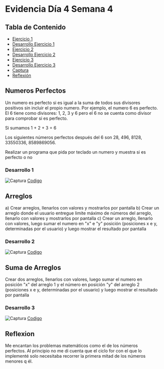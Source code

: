 # Evidencia Día 4 Semana 4
## Tabla de Contenido
- [Ejercicio 1](#numeros-perfectos)
- [Desarrollo Ejercicio 1](#desarrollo-1)
- [Ejercicio 2](#arreglos)
- [Desarrollo Ejercicio 2](#desarrollo-2)
- [Ejercicio 3](#suma-de-arreglos)
- [Desarrollo Ejercicio 3](#desarrollo-3)
- [Captura](#captura)
- [Reflexión](#reflexion)
## Numeros Perfectos
Un numero es perfecto si es igual a la suma de todos sus divisores positivos sin incluir el propio numero. Por ejemplo, el numero 6 es perfecto. El 6 tiene como divisores: 1, 2, 3 y 6 pero el 6 no se cuenta como divisor para comprobar si es perfecto.

Si sumamos 1 + 2 + 3 = 6

Los siguientes números perfectos después del 6 son 28, 496, 8128, 33550336, 8589869056.

Realizar un programa que pida por teclado un numero y muestra si es perfecto o no
### Desarrollo 1
![Captura](https://raw.githubusercontent.com/SebaFarias/modulo_programacion_basica_en_java/master/java/NumerosPerfectos/NumerosPerfectos.png)
[Codigo](https://github.com/SebaFarias/modulo_programacion_basica_en_java/blob/master/java/NumerosPerfectos/NumerosPerfectos.java)

## Arreglos
a)	Crear arreglos, llenarlos con valores y mostrarlos por pantalla
b)	Crear un arreglo donde el usuario entregue limite  máximo de números del arreglo, llenarlo con valores y mostrarlos por pantalla
c)	Crear un arreglo, llenarlo con valores, luego sumar el numero en "x" e "y" posición (posiciones x e y, determinadas por el usuario) y luego mostrar el resultado por pantalla

### Desarrollo 2
![Captura](https://raw.githubusercontent.com/SebaFarias/modulo_programacion_basica_en_java/master/java/Arreglos/Arreglos.png)
[Codigo](https://github.com/SebaFarias/modulo_programacion_basica_en_java/blob/master/java/Arreglos/Arreglos.java)

## Suma de Arreglos
Crear dos arreglos, llenarlos con valores, luego sumar el numero en posición "x" del arreglo 1 y el número en posición "y" del arreglo 2 (posiciones x e y, determinadas por el usuario) y luego mostrar el resultado por pantalla

### Desarrollo 3
![Captura](https://raw.githubusercontent.com/SebaFarias/modulo_programacion_basica_en_java/master/java/SumaArreglos/SumaArreglos.png)
[Codigo](https://github.com/SebaFarias/modulo_programacion_basica_en_java/blob/master/java/SumaArreglos/SumaArreglos.java)
## Reflexion
Me encantan los problemas matemáticos como el de los números perfectos. Al principio no me di cuenta que el ciclo for con el que lo implementé solo necesitaba recorrer la primera mitad de los números menores q él.
